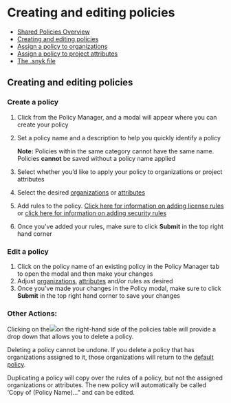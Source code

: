 # Creating and editing policies

* [ Shared Policies Overview](https://github.com/snyk/user-docs/tree/58f91d848e16ddf2ffcca3711d6b8852412be402/hc/en-us/articles/360007476397-Shared-Policies-Overview/README.md)
* [ Creating and editing policies](https://github.com/snyk/user-docs/tree/58f91d848e16ddf2ffcca3711d6b8852412be402/hc/en-us/articles/360007547397-Creating-and-editing-policies/README.md)
* [ Assign a policy to organizations](https://github.com/snyk/user-docs/tree/58f91d848e16ddf2ffcca3711d6b8852412be402/hc/en-us/articles/360007590198-Assign-a-policy-to-organizations/README.md)
* [ Assign a policy to project attributes](https://github.com/snyk/user-docs/tree/58f91d848e16ddf2ffcca3711d6b8852412be402/hc/en-us/articles/360018220857-Assign-a-policy-to-project-attributes/README.md)
* [ The .snyk file](https://github.com/snyk/user-docs/tree/58f91d848e16ddf2ffcca3711d6b8852412be402/hc/en-us/articles/360007487097-The-snyk-file/README.md)

## Creating and editing policies

### Create a policy

1. Click from the Policy Manager, and a modal will appear where you can create your policy 
2. Set a policy name and a description to help you quickly identify a policy

   **Note:** Policies within the same category cannot have the same name.  
   Policies **cannot** be saved without a policy name applied

3. Select whether you’d like to apply your policy to organizations or project attributes
4. Select the desired [organizations](https://github.com/snyk/user-docs/tree/58f91d848e16ddf2ffcca3711d6b8852412be402/hc/en-us/articles/360007590198/README.md) or [attributes](https://github.com/snyk/user-docs/tree/58f91d848e16ddf2ffcca3711d6b8852412be402/hc/en-us/articles/360018220857/README.md)
5. Add rules to the policy. [Click here for information on adding license rules](https://github.com/snyk/user-docs/tree/58f91d848e16ddf2ffcca3711d6b8852412be402/hc/en-us/articles/360007590258/README.md) or [click here for information on adding security rules](https://github.com/snyk/user-docs/tree/58f91d848e16ddf2ffcca3711d6b8852412be402/hc/en-us/articles/360014473957/README.md)
6. Once you've added your rules, make sure to click **Submit** in the top right hand corner

### Edit a policy

1. Click on the policy name of an existing policy in the Policy Manager tab to open the modal and then make your changes
2. Adjust [organizations](https://github.com/snyk/user-docs/tree/58f91d848e16ddf2ffcca3711d6b8852412be402/hc/en-us/articles/360007590198/README.md), [attributes](https://github.com/snyk/user-docs/tree/58f91d848e16ddf2ffcca3711d6b8852412be402/hc/en-us/articles/360018220857/README.md) and/or rules as desired
3. Once you've made your changes in the Policy modal, make sure to click **Submit** in the top right hand corner to save your changes

### **Other Actions:**

Clicking on the![](https://lh5.googleusercontent.com/7j0CepqMc6Wv3grM8U17uR3IznA-Vammhg15rHgqSxGfe15MxpDtOJyP0qiOaJJylJxxV-r2aU7mVXJDOjNwwf2cKEZl9OdldZ0HkBdvKT2LV5NLGHRKD77VNos49oNxc1Had723)on the right-hand side of the policies table will provide a drop down that allows you to delete a policy.

Deleting a policy cannot be undone. If you delete a policy that has organizations assigned to it, those organizations will return to the [default policy](https://github.com/snyk/user-docs/tree/58f91d848e16ddf2ffcca3711d6b8852412be402/hc/en-us/articles/360007476397/README.md).

Duplicating a policy will copy over the rules of a policy, but not the assigned organizations or attributes. The new policy will automatically be called ‘Copy of \(Policy Name\)…” and can be edited.

